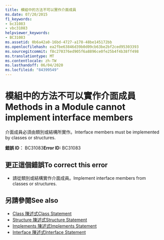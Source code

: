 ```yaml
---
title: 模組中的方法不可以實作介面成員
ms.date: 07/20/2015
f1_keywords:
- bc31083
- vbc31083
helpviewer_keywords:
- BC31083
ms.assetid: 0b6a42a0-16bd-4727-a178-48be145172bb
ms.openlocfilehash: ea2fbe63846d39b0d09cb63be2bf2ced95303393
ms.sourcegitcommit: f8c270376ed905f6a8896ce0fe25b4f4b38ff498
ms.translationtype: MT
ms.contentlocale: zh-TW
ms.lasthandoff: 06/04/2020
ms.locfileid: "84399549"
---
```

# <a name="methods-in-a-module-cannot-implement-interface-members"></a><span data-ttu-id="65bb1-102">模組中的方法不可以實作介面成員</span><span class="sxs-lookup"><span data-stu-id="65bb1-102">Methods in a Module cannot implement interface members</span></span>
<span data-ttu-id="65bb1-103">介面成員必須由類別或結構所實作。</span><span class="sxs-lookup"><span data-stu-id="65bb1-103">Interface members must be implemented by classes or structures.</span></span>  
  
 <span data-ttu-id="65bb1-104">**錯誤 ID︰** BC31083</span><span class="sxs-lookup"><span data-stu-id="65bb1-104">**Error ID:** BC31083</span></span>  
  
## <a name="to-correct-this-error"></a><span data-ttu-id="65bb1-105">更正這個錯誤</span><span class="sxs-lookup"><span data-stu-id="65bb1-105">To correct this error</span></span>  
  
- <span data-ttu-id="65bb1-106">請從類別或結構實作介面成員。</span><span class="sxs-lookup"><span data-stu-id="65bb1-106">Implement interface members from classes or structures.</span></span>  
  
## <a name="see-also"></a><span data-ttu-id="65bb1-107">另請參閱</span><span class="sxs-lookup"><span data-stu-id="65bb1-107">See also</span></span>

- [<span data-ttu-id="65bb1-108">Class 陳述式</span><span class="sxs-lookup"><span data-stu-id="65bb1-108">Class Statement</span></span>](../language-reference/statements/class-statement.md)
- [<span data-ttu-id="65bb1-109">Structure 陳述式</span><span class="sxs-lookup"><span data-stu-id="65bb1-109">Structure Statement</span></span>](../language-reference/statements/structure-statement.md)
- [<span data-ttu-id="65bb1-110">Implements 陳述式</span><span class="sxs-lookup"><span data-stu-id="65bb1-110">Implements Statement</span></span>](../language-reference/statements/implements-statement.md)
- [<span data-ttu-id="65bb1-111">Interface 陳述式</span><span class="sxs-lookup"><span data-stu-id="65bb1-111">Interface Statement</span></span>](../language-reference/statements/interface-statement.md)
